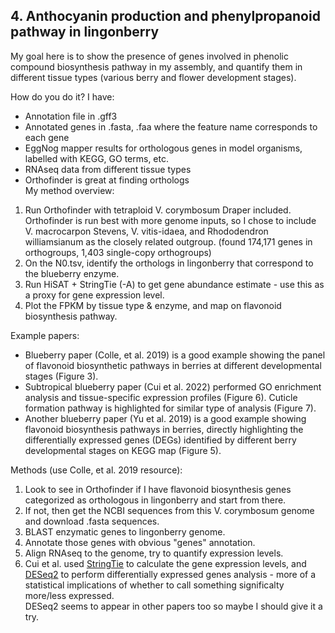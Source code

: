 ## 4. Anthocyanin production and phenylpropanoid pathway in lingonberry
My goal here is to show the presence of genes involved in phenolic compound biosynthesis pathway in my assembly, and quantify them in different tissue types (various berry and flower development stages).

How do you do it? 
I have: 
- Annotation file in .gff3 
- Annotated genes in .fasta, .faa where the feature name corresponds to each gene
- EggNog mapper results for orthologous genes in model organisms, labelled with KEGG, GO terms, etc. 
- RNAseq data from different tissue types
- Orthofinder is great at finding orthologs \
My method overview: 
1. Run Orthofinder with tetraploid V. corymbosum Draper included. Orthofinder is run best with more genome inputs, so I chose to include V. macrocarpon Stevens, V. vitis-idaea, and Rhododendron williamsianum as the closely related outgroup. (found 174,171 genes in orthogroups, 1,403 single-copy orthogroups)
2. On the N0.tsv, identify the orthologs in lingonberry that correspond to the blueberry enzyme. 
3. Run HiSAT + StringTie (-A) to get gene abundance estimate - use this as a proxy for gene expression level. 
4. Plot the FPKM by tissue type & enzyme, and map on flavonoid biosynthesis pathway. 


Example papers: 
- Blueberry paper (Colle, et al. 2019) is a good example showing the panel of flavonoid biosynthetic pathways in berries at different developmental stages (Figure 3). 
- Subtropical blueberry paper (Cui et al. 2022) performed GO enrichment analysis and tissue-specific expression profiles (Figure 6). Cuticle formation pathway is highlighted for similar type of analysis (Figure 7). 
- Another blueberry paper (Yu et al. 2019) is a good example showing flavonoid biosynthesis pathways in berries, directly highlighting the differentially expressed genes (DEGs) identified by different berry developmental stages on KEGG map (Figure 5).

Methods (use Colle, et al. 2019 resource): 
1. Look to see in Orthofinder if I have flavonoid biosynthesis genes categorized as orthologous in lingonberry and start from there. 
2. If not, then get the NCBI sequences from this V. corymbosum genome and download .fasta sequences. 
3. BLAST enzymatic genes to lingonberry genome. 
4. Annotate those genes with obvious "genes" annotation. 
5. Align RNAseq to the genome, try to quantify expression levels. 
6. Cui et al. used [StringTie](https://ccb.jhu.edu/software/stringtie/) to calculate the gene expression levels, and [DESeq2](http://bioconductor.org/packages/devel/bioc/vignettes/DESeq2/inst/doc/DESeq2.html) to perform differentially expressed genes analysis - more of a statistical implications of whether to call something significalty more/less expressed. \
DESeq2 seems to appear in other papers too so maybe I should give it a try. 


